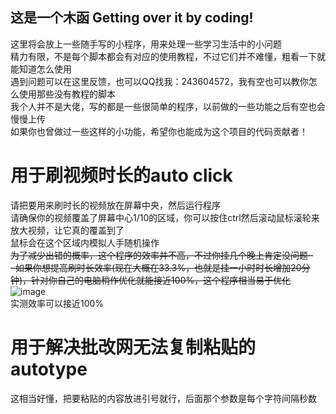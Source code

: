 ## 这是一个木函 Getting over it by coding!  
这里将会放上一些随手写的小程序，用来处理一些学习生活中的小问题  
精力有限，不是每个脚本都会有对应的使用教程，不过它们并不难懂，粗看一下就能知道怎么使用  
遇到问题可以在这里反馈，也可以QQ找我：243604572，我有空也可以教你怎么使用那些没有教程的脚本  
我个人并不是大佬，写的都是一些很简单的程序，以前做的一些功能之后有空也会慢慢上传  
如果你也曾做过一些这样的小功能，希望你也能成为这个项目的代码贡献者！  
  
# 用于刷视频时长的auto click
请把要用来刷时长的视频放在屏幕中央，然后运行程序  
请确保你的视频覆盖了屏幕中心1/10的区域，你可以按住ctrl然后滚动鼠标滚轮来放大视频，让它真的覆盖到了  
鼠标会在这个区域内模拟人手随机操作  
~~为了减少出错的概率，这个程序的效率并不高，不过你挂几个晚上肯定没问题··  
··如果你想提高刷时长效率(现在大概在33.3%，也就是挂一小时时长增加20分钟)，针对你自己的电脑稍作优化就能接近100%，这个程序相当易于优化~~  
![image](https://user-images.githubusercontent.com/61933256/169517762-2ba6076a-5c7a-46eb-97ed-c02cda298bf7.png)  
实测效率可以接近100%  
  
# 用于解决批改网无法复制粘贴的autotype
这相当好懂，把要粘贴的内容放进引号就行，后面那个参数是每个字符间隔秒数
